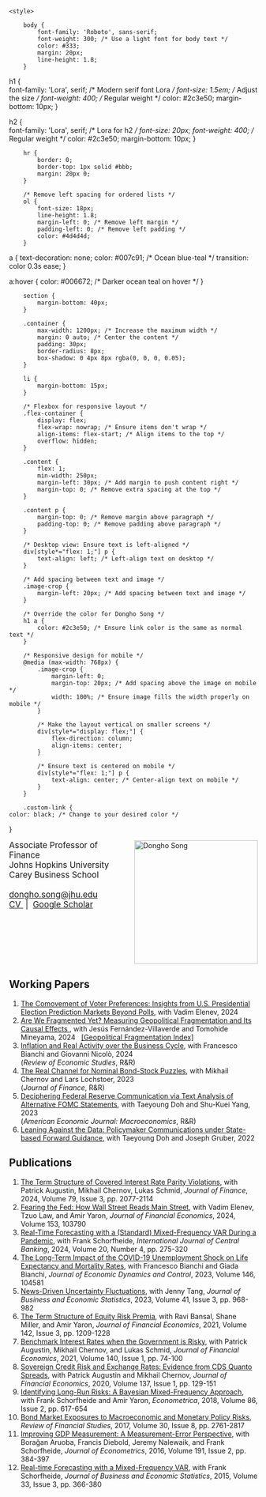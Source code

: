 <head>
    <!-- Importing Google Fonts -->
    <link href="https://fonts.googleapis.com/css2?family=Poppins:wght@300;400&family=Roboto:wght@300;400&display=swap" rel="stylesheet">

    <style>

        body {
            font-family: 'Roboto', sans-serif;
            font-weight: 300; /* Use a light font for body text */
            color: #333;
            margin: 20px;
            line-height: 1.8;
        }

h1 {   
    font-family: 'Lora', serif; /* Modern serif font Lora */
    font-size: 1.5em; /* Adjust the size */
    font-weight: 400; /* Regular weight */
    color: #2c3e50;
    margin-bottom: 10px;
}

h2 {   
    font-family: 'Lora', serif; /* Lora for h2 */
    font-size: 20px;
    font-weight: 400; /* Regular weight */
    color: #2c3e50;
    margin-bottom: 10px;
}

        hr {
            border: 0;
            border-top: 1px solid #bbb;
            margin: 20px 0;
        }

        /* Remove left spacing for ordered lists */
        ol {
            font-size: 18px;
            line-height: 1.8;
            margin-left: 0; /* Remove left margin */
            padding-left: 0; /* Remove left padding */
            color: #4d4d4d;
        }

a {
    text-decoration: none;
    color: #007c91; /* Ocean blue-teal */
    transition: color 0.3s ease;
}

a:hover {
    color: #006672; /* Darker ocean teal on hover */
}

        section {
            margin-bottom: 40px;
        }

        .container {
            max-width: 1200px; /* Increase the maximum width */
            margin: 0 auto; /* Center the content */
            padding: 30px;
            border-radius: 8px;
            box-shadow: 0 4px 8px rgba(0, 0, 0, 0.05);
        }

        li {
            margin-bottom: 15px;
        }

        /* Flexbox for responsive layout */
        .flex-container {
            display: flex;
            flex-wrap: nowrap; /* Ensure items don't wrap */
            align-items: flex-start; /* Align items to the top */
            overflow: hidden;
        }

        .content {
            flex: 1;
            min-width: 250px;
            margin-left: 30px; /* Add margin to push content right */
            margin-top: 0; /* Remove extra spacing at the top */
        }

        .content p {
            margin-top: 0; /* Remove margin above paragraph */
            padding-top: 0; /* Remove padding above paragraph */
        }

        /* Desktop view: Ensure text is left-aligned */
        div[style*="flex: 1;"] p {
            text-align: left; /* Left-align text on desktop */
        }

        /* Add spacing between text and image */
        .image-crop {
            margin-left: 20px; /* Add spacing between text and image */
        }

        /* Override the color for Dongho Song */
        h1 a {
            color: #2c3e50; /* Ensure link color is the same as normal text */
        }

        /* Responsive design for mobile */
        @media (max-width: 768px) {
            .image-crop {
                margin-left: 0;
                margin-top: 20px; /* Add spacing above the image on mobile */
                width: 100%; /* Ensure image fills the width properly on mobile */
            }

            /* Make the layout vertical on smaller screens */
            div[style*="display: flex;"] {
                flex-direction: column;
                align-items: center;
            }

            /* Ensure text is centered on mobile */
            div[style*="flex: 1;"] p {
                text-align: center; /* Center-align text on mobile */
            }
        }

        .custom-link {
    color: black; /* Change to your desired color */
}
    </style>
</head>

<div style="display: flex; align-items: flex-start; justify-content: space-between; gap: 20px; flex-wrap: wrap;">
    <div style="flex: 1; min-width: 200px;">
        <p style="margin: 0; padding: 0; font-size: 1.2em; text-align: left;">
            Associate Professor of Finance<br>
            Johns Hopkins University<br>
            Carey Business School<br>
        </p>
        <p style="margin-top: 20px; font-size: 1.2em; text-align: left;">
            <!-- Email first -->
            <a href="mailto:dongho.song@jhu.edu">
                dongho.song@jhu.edu
            </a>
            <br>
            <!-- CV link second -->
            <a href="https://www.dropbox.com/scl/fi/24w0wsai88q1725l73xho/DonghoSong-CV.pdf?rlkey=vfe2hbq6pua4apthvi3whmtwy&st=bf0i2ug0&dl=0" target="_blank">
                <i class="fas fa-envelope"></i> CV
            </a>
            &nbsp;|&nbsp;
            <!-- Google Scholar link third -->
            <a href="https://scholar.google.com/citations?user=z9TGeXYAAAAJ&hl=en" target="_blank">
                <i class="fas fa-graduation-cap"></i> Google Scholar
            </a>
        </p>
    </div>
    <div class="image-crop" style="flex-shrink: 0;">
        <!-- Adjust image size -->
        <img src="https://raw.githubusercontent.com/donghosongd/donghosongd.github.io/main/dsong.jpg" alt="Dongho Song" style="width: 250px; max-width: 100%; height: auto;">
    </div>
</div>

<h2>Working Papers</h2>

<ol>
    <li>
        <a href="https://www.dropbox.com/scl/fi/q9t99q4q7p9jei6fxkfqm/election_draft_es.pdf?rlkey=u5mazbch5zv6bp2kkm76e6m46&st=2xa6n46k&dl=0" target="_blank" rel="noopener noreferrer">The Comovement of Voter Preferences: Insights from U.S. Presidential Election Prediction Markets Beyond Polls</a>, 
        with Vadim Elenev, 2024
    </li>
    <li>
<a href="https://www.dropbox.com/scl/fi/4w9etfnrgrrnqvw48odaw/Fragmentation.pdf?rlkey=daw0sywgctbqy1olip9cd14ox&st=z89i156x&dl=0" target="_blank" rel="noopener noreferrer">
    Are We Fragmented Yet? Measuring Geopolitical Fragmentation and Its Causal Effects
</a>, with Jesús Fernández-Villaverde and Tomohide Mineyama, 2024 &nbsp;  
<a href="https://www.dropbox.com/scl/fi/he6faychjg86negnepcg8/fragmentation-index.xlsx?rlkey=fkzmpg116sq5qtb9gvbqccoq4&st=thj6pxxr&dl=0" target="_blank" rel="noopener noreferrer" class="custom-link">
    [Geopolitical Fragmentation Index]
</a>
    </li>
    <li>
        <a href="https://www.dropbox.com/scl/fi/ucsqyoeh1x8i8kbfz8de8/BianchiNicoloSong_inflation_bc_Full_paper.pdf?rlkey=p2sftb0qzqvtk6ln18ozxg9b3&st=fbthgd5r&dl=0" target="_blank" rel="noopener noreferrer">Inflation and Real Activity over the Business Cycle</a>, 
        with Francesco Bianchi and Giovanni Nicolò, 2024
        <br>(<em>Review of Economic Studies</em>, R&R)
    </li>
    <li>
        <a href="https://www.dropbox.com/scl/fi/08waf5zhfg8iagvuo9jxw/CLS_COV_latest.pdf?rlkey=sl6tkvktg9aq3hkfgicjcr6ef&st=4s91sp41&dl=0" target="_blank" rel="noopener noreferrer">The Real Channel for Nominal Bond-Stock Puzzles</a>, 
        with Mikhail Chernov and Lars Lochstoer, 2023
        <br>(<em>Journal of Finance</em>, R&R)
    </li>
    <li>
        <a href="https://www.dropbox.com/scl/fi/71k2dtgutklgneydktr2k/draft_DSY2023_latest.pdf?rlkey=mcnqtsr517t83j2zop8fg4sy5&st=m3fu1yug&dl=0" target="_blank" rel="noopener noreferrer">Deciphering Federal Reserve Communication via Text Analysis of Alternative FOMC Statements</a>, 
        with Taeyoung Doh and Shu-Kuei Yang, 2023
        <br>(<em>American Economic Journal: Macroeconomics</em>, R&R)
    </li>
    <li>
        <a href="https://www.dropbox.com/scl/fi/6viaoh5c6by29tiqslpl3/DGS_draft_latest_RWP.pdf?rlkey=qjfe1djr28i76rahl9eujhohl&st=bh45y0d0&dl=0" target="_blank" rel="noopener noreferrer">Leaning Against the Data: Policymaker Communications under State-based Forward Guidance</a>, 
        with Taeyoung Doh and Joseph Gruber, 2022
    </li>
</ol>


<h2>Publications</h2>

<ol>
    <li>
        <a href="https://onlinelibrary.wiley.com/doi/full/10.1111/jofi.13336" target="_blank" rel="noopener noreferrer">The Term Structure of Covered Interest Rate Parity Violations</a>, 
        with Patrick Augustin, Mikhail Chernov, Lukas Schmid, 
        <em>Journal of Finance</em>, 2024, Volume 79, Issue 3, pp. 2077-2114 
    </li>
    <li>
        <a href="https://www.sciencedirect.com/science/article/abs/pii/S0304405X24000138" target="_blank" rel="noopener noreferrer">Fearing the Fed: How Wall Street Reads Main Street</a>, 
        with Vadim Elenev, Tzuo Law, and Amir Yaron, 
        <em>Journal of Financial Economics</em>, 2024, Volume 153, 103790 
    </li>
    <li>
        <a href="https://www.ijcb.org/journal/ijcb24q4a5.pdf" target="_blank" rel="noopener noreferrer">Real-Time Forecasting with a (Standard) Mixed-Frequency VAR During a Pandemic</a>, 
        with Frank Schorfheide, 
        <em>International Journal of Central Banking</em>, 2024, Volume 20, Number 4, pp. 275-320 
    </li>
    <li>
        <a href="https://www.sciencedirect.com/science/article/pii/S0165188922002846" target="_blank" rel="noopener noreferrer">The Long-Term Impact of the COVID-19 Unemployment Shock on Life Expectancy and Mortality Rates</a>, 
        with Francesco Bianchi and Giada Bianchi, 
        <em>Journal of Economic Dynamics and Control</em>, 2023, Volume 146, 104581 
    </li>
    <li>
        <a href="https://www.tandfonline.com/doi/full/10.1080/07350015.2022.2097912?journalCode=ubes20" target="_blank" rel="noopener noreferrer">News-Driven Uncertainty Fluctuations</a>, 
        with Jenny Tang, 
        <em>Journal of Business and Economic Statistics</em>, 2023, Volume 41, Issue 3, pp. 968-982 
    </li>
    <li>
        <a href="https://www.sciencedirect.com/science/article/pii/S0304405X21002361?via%3Dihub" target="_blank" rel="noopener noreferrer">The Term Structure of Equity Risk Premia</a>, 
        with Ravi Bansal, Shane Miller, and Amir Yaron, 
        <em>Journal of Financial Economics</em>, 2021, Volume 142, Issue 3, pp. 1209-1228 
    </li>
    <li>
        <a href="https://www.sciencedirect.com/science/article/pii/S0304405X20302841" target="_blank" rel="noopener noreferrer">Benchmark Interest Rates when the Government is Risky</a>, 
        with Patrick Augustin, Mikhail Chernov, and Lukas Schmid, 
        <em>Journal of Financial Economics</em>, 2021, Volume 140, Issue 1, pp. 74-100 
    </li>
    <li>
        <a href="https://www.sciencedirect.com/science/article/abs/pii/S0304405X19302922?via%3Dihub" target="_blank" rel="noopener noreferrer">Sovereign Credit Risk and Exchange Rates: Evidence from CDS Quanto Spreads</a>, 
        with Patrick Augustin and Mikhail Chernov, 
        <em>Journal of Financial Economics</em>, 2020, Volume 137, Issue 1, pp. 129-151 
    </li>
    <li>
        <a href="https://onlinelibrary.wiley.com/doi/abs/10.3982/ECTA14308" target="_blank" rel="noopener noreferrer">Identifying Long-Run Risks: A Bayesian Mixed-Frequency Approach</a>, 
        with Frank Schorfheide and Amir Yaron, 
        <em>Econometrica</em>, 2018, Volume 86, Issue 2, pp. 617-654 
    </li>
    <li>
        <a href="https://academic.oup.com/rfs/article/30/8/2761/3788530" target="_blank" rel="noopener noreferrer">Bond Market Exposures to Macroeconomic and Monetary Policy Risks</a>, 
        <em>Review of Financial Studies</em>, 2017, Volume 30, Issue 8, pp. 2761-2817 
    </li>
    <li>
        <a href="https://www.sciencedirect.com/science/article/abs/pii/S0304407615002857" target="_blank" rel="noopener noreferrer">Improving GDP Measurement: A Measurement-Error Perspective</a>, 
        with Borağan Aruoba, Francis Diebold, Jeremy Nalewaik, and Frank Schorfheide, 
        <em>Journal of Econometrics</em>, 2016, Volume 191, Issue 2, pp. 384-397 
    </li>
    <li>
        <a href="https://www.tandfonline.com/doi/abs/10.1080/07350015.2014.954707" target="_blank" rel="noopener noreferrer">Real-time Forecasting with a Mixed-Frequency VAR</a>, 
        with Frank Schorfheide, 
        <em>Journal of Business and Economic Statistics</em>, 2015, Volume 33, Issue 3, pp. 366-380 
    </li>
</ol>

